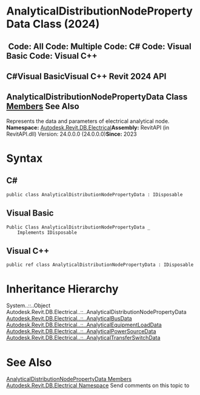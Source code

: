 # AnalyticalDistributionNodePropertyData Class (2024)

﻿
 Code: All Code: Multiple Code: C# Code: Visual Basic Code: Visual C++   
---  
C#Visual BasicVisual C++
Revit 2024 API  
---  
AnalyticalDistributionNodePropertyData Class  
[Members](22aeb525-b015-b42c-e212-0acd5b640616.md "AnalyticalDistributionNodePropertyData Members") See Also  
---  
Represents the data and parameters of electrical analytical node. 
**Namespace:** [Autodesk.Revit.DB.Electrical](212a1314-7843-2c6c-3322-363127e4059f.md "Autodesk.Revit.DB.Electrical Namespace")**Assembly:** RevitAPI (in RevitAPI.dll) Version: 24.0.0.0 (24.0.0.0)**Since:** 2023 
# Syntax
C#  
---  
```text
public class AnalyticalDistributionNodePropertyData : IDisposable
```
  
Visual Basic  
---  
```text
Public Class AnalyticalDistributionNodePropertyData _
	Implements IDisposable
```
  
Visual C++  
---  
```text
public ref class AnalyticalDistributionNodePropertyData : IDisposable
```
  
# Inheritance Hierarchy
System..::..Object Autodesk.Revit.DB.Electrical..::..AnalyticalDistributionNodePropertyData [Autodesk.Revit.DB.Electrical..::..AnalyticalBusData](de5843fd-39a2-6a78-7c67-b9a592b404bb.md "AnalyticalBusData Class") [Autodesk.Revit.DB.Electrical..::..AnalyticalEquipmentLoadData](f0db67d1-7fe9-6ada-8e0a-f51614751edd.md "AnalyticalEquipmentLoadData Class") [Autodesk.Revit.DB.Electrical..::..AnalyticalPowerSourceData](844cf629-c023-47a8-55f1-b1d702780658.md "AnalyticalPowerSourceData Class") [Autodesk.Revit.DB.Electrical..::..AnalyticalTransferSwitchData](6029f894-5a16-522b-8759-57b4e3475952.md "AnalyticalTransferSwitchData Class")
# See Also
[AnalyticalDistributionNodePropertyData Members](22aeb525-b015-b42c-e212-0acd5b640616.md "AnalyticalDistributionNodePropertyData Members")
[Autodesk.Revit.DB.Electrical Namespace](212a1314-7843-2c6c-3322-363127e4059f.md "Autodesk.Revit.DB.Electrical Namespace")
Send comments on this topic to 
